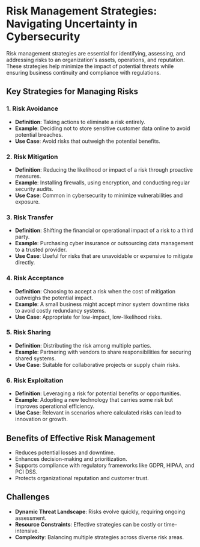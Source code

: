 # Risk Management Strategies: Navigating Uncertainty in Cybersecurity

Risk management strategies are essential for identifying, assessing, and addressing risks to an organization's assets, operations, and reputation. These strategies help minimize the impact of potential threats while ensuring business continuity and compliance with regulations.

## Key Strategies for Managing Risks

### 1. **Risk Avoidance**
   - **Definition**: Taking actions to eliminate a risk entirely.
   - **Example**: Deciding not to store sensitive customer data online to avoid potential breaches.
   - **Use Case**: Avoid risks that outweigh the potential benefits.

### 2. **Risk Mitigation**
   - **Definition**: Reducing the likelihood or impact of a risk through proactive measures.
   - **Example**: Installing firewalls, using encryption, and conducting regular security audits.
   - **Use Case**: Common in cybersecurity to minimize vulnerabilities and exposure.

### 3. **Risk Transfer**
   - **Definition**: Shifting the financial or operational impact of a risk to a third party.
   - **Example**: Purchasing cyber insurance or outsourcing data management to a trusted provider.
   - **Use Case**: Useful for risks that are unavoidable or expensive to mitigate directly.

### 4. **Risk Acceptance**
   - **Definition**: Choosing to accept a risk when the cost of mitigation outweighs the potential impact.
   - **Example**: A small business might accept minor system downtime risks to avoid costly redundancy systems.
   - **Use Case**: Appropriate for low-impact, low-likelihood risks.

### 5. **Risk Sharing**
   - **Definition**: Distributing the risk among multiple parties.
   - **Example**: Partnering with vendors to share responsibilities for securing shared systems.
   - **Use Case**: Suitable for collaborative projects or supply chain risks.

### 6. **Risk Exploitation**
   - **Definition**: Leveraging a risk for potential benefits or opportunities.
   - **Example**: Adopting a new technology that carries some risk but improves operational efficiency.
   - **Use Case**: Relevant in scenarios where calculated risks can lead to innovation or growth.

## Benefits of Effective Risk Management
- Reduces potential losses and downtime.
- Enhances decision-making and prioritization.
- Supports compliance with regulatory frameworks like GDPR, HIPAA, and PCI DSS.
- Protects organizational reputation and customer trust.

## Challenges
- **Dynamic Threat Landscape**: Risks evolve quickly, requiring ongoing assessment.
- **Resource Constraints**: Effective strategies can be costly or time-intensive.
- **Complexity**: Balancing multiple strategies across diverse risk areas.


